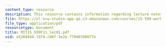 ```yaml
---
content_type: resource
description: This resource contains information regarding lecture notes.
file: https://ol-ocw-studio-app-qa.s3.amazonaws.com/courses/15-599-workshop-in-it-collaborative-innovation-networks-fall-2011/a52684441974c86f3e2e77940398077e_MIT15_599F11_lec01.pdf
file_type: application/pdf
resourcetype: Document
title: MIT15_599F11_lec01.pdf
uid: a5268444-1974-c86f-3e2e-77940398077e
---
```

